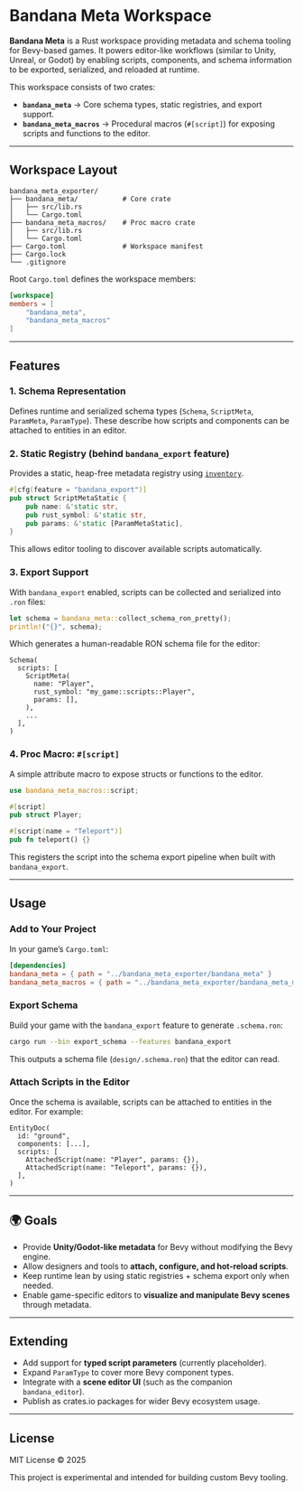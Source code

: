 # Bandana Meta Workspace

**Bandana Meta** is a Rust workspace providing metadata and schema tooling for Bevy-based games. It powers editor-like workflows (similar to Unity, Unreal, or Godot) by enabling scripts, components, and schema information to be exported, serialized, and reloaded at runtime.

This workspace consists of two crates:

* **`bandana_meta`** → Core schema types, static registries, and export support.
* **`bandana_meta_macros`** → Procedural macros (`#[script]`) for exposing scripts and functions to the editor.

---

## Workspace Layout

```
bandana_meta_exporter/
├── bandana_meta/           # Core crate
│   ├── src/lib.rs
│   └── Cargo.toml
├── bandana_meta_macros/    # Proc macro crate
│   ├── src/lib.rs
│   └── Cargo.toml
├── Cargo.toml              # Workspace manifest
├── Cargo.lock
└── .gitignore
```

Root `Cargo.toml` defines the workspace members:

```toml
[workspace]
members = [
    "bandana_meta",
    "bandana_meta_macros"
]
```

---

## Features

### 1. **Schema Representation**

Defines runtime and serialized schema types (`Schema`, `ScriptMeta`, `ParamMeta`, `ParamType`). These describe how scripts and components can be attached to entities in an editor.

### 2. **Static Registry** (behind `bandana_export` feature)

Provides a static, heap-free metadata registry using [`inventory`](https://docs.rs/inventory).

```rust
#[cfg(feature = "bandana_export")]
pub struct ScriptMetaStatic {
    pub name: &'static str,
    pub rust_symbol: &'static str,
    pub params: &'static [ParamMetaStatic],
}
```

This allows editor tooling to discover available scripts automatically.

### 3. **Export Support**

With `bandana_export` enabled, scripts can be collected and serialized into `.ron` files:

```rust
let schema = bandana_meta::collect_schema_ron_pretty();
println!("{}", schema);
```

Which generates a human-readable RON schema file for the editor:

```ron
Schema(
  scripts: [
    ScriptMeta(
      name: "Player",
      rust_symbol: "my_game::scripts::Player",
      params: [],
    ),
    ...
  ],
)
```

### 4. **Proc Macro: `#[script]`**

A simple attribute macro to expose structs or functions to the editor.

```rust
use bandana_meta_macros::script;

#[script]
pub struct Player;

#[script(name = "Teleport")]
pub fn teleport() {}
```

This registers the script into the schema export pipeline when built with `bandana_export`.

---

## Usage

### Add to Your Project

In your game’s `Cargo.toml`:

```toml
[dependencies]
bandana_meta = { path = "../bandana_meta_exporter/bandana_meta" }
bandana_meta_macros = { path = "../bandana_meta_exporter/bandana_meta_macros" }
```

### Export Schema

Build your game with the `bandana_export` feature to generate `.schema.ron`:

```bash
cargo run --bin export_schema --features bandana_export
```

This outputs a schema file (`design/.schema.ron`) that the editor can read.

### Attach Scripts in the Editor

Once the schema is available, scripts can be attached to entities in the editor. For example:

```ron
EntityDoc(
  id: "ground",
  components: [...],
  scripts: [
    AttachedScript(name: "Player", params: {}),
    AttachedScript(name: "Teleport", params: {}),
  ],
)
```

---

## 🌍 Goals

* Provide **Unity/Godot-like metadata** for Bevy without modifying the Bevy engine.
* Allow designers and tools to **attach, configure, and hot-reload scripts**.
* Keep runtime lean by using static registries + schema export only when needed.
* Enable game-specific editors to **visualize and manipulate Bevy scenes** through metadata.

---

## Extending

* Add support for **typed script parameters** (currently placeholder).
* Expand `ParamType` to cover more Bevy component types.
* Integrate with a **scene editor UI** (such as the companion `bandana_editor`).
* Publish as crates.io packages for wider Bevy ecosystem usage.

---

## License

MIT License © 2025

This project is experimental and intended for building custom Bevy tooling.
